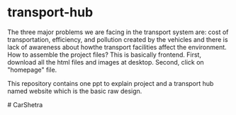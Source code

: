 # transport-hub
The three major problems we are facing in the transport system are: cost of transportation, efficiency, and pollution created by the vehicles and there is lack of awareness about howthe transport facilities affect the environment.
How to assemble the project files?
This is basically frontend. 
First, download all the html files and images at desktop.
Second, click on "homepage" file.



This repository contains one ppt to explain project and a transport hub named website which is the basic raw design.




#   C a r S h e t r a  
 
